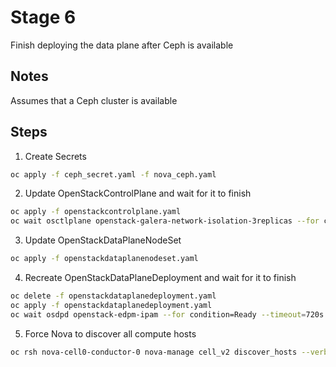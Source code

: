 # Stage 6

Finish deploying the data plane after Ceph is available

## Notes

Assumes that a Ceph cluster is available

## Steps

1. Create Secrets
```bash
oc apply -f ceph_secret.yaml -f nova_ceph.yaml
```
2. Update OpenStackControlPlane and wait for it to finish
```bash
oc apply -f openstackcontrolplane.yaml
oc wait osctlplane openstack-galera-network-isolation-3replicas --for condition=Ready --timeout=300s
```
3. Update OpenStackDataPlaneNodeSet
```bash
oc apply -f openstackdataplanenodeset.yaml
```
4. Recreate OpenStackDataPlaneDeployment and wait for it to finish
```bash
oc delete -f openstackdataplanedeployment.yaml
oc apply -f openstackdataplanedeployment.yaml
oc wait osdpd openstack-edpm-ipam --for condition=Ready --timeout=720s
```
5. Force Nova to discover all compute hosts
```bash
oc rsh nova-cell0-conductor-0 nova-manage cell_v2 discover_hosts --verbose
```
